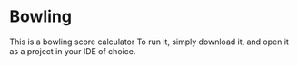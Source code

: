 # Bowling
This is a bowling score calculator
To run it, simply download it, and open it as a project in your IDE of choice.
